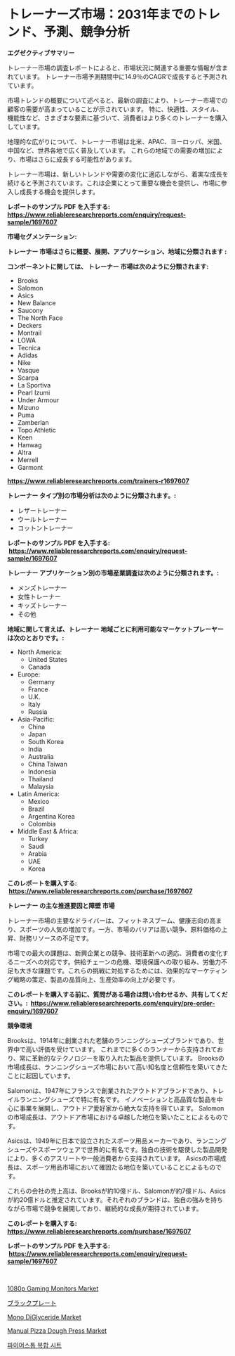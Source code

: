 <p><h1>トレーナーズ市場：2031年までのトレンド、予測、競争分析</h1></p><p><strong>エグゼクティブサマリー</strong></p>
<p><p>トレーナー市場の調査レポートによると、市場状況に関連する重要な情報が含まれています。 トレーナー市場予測期間中に14.9％のCAGRで成長すると予測されています。</p><p>市場トレンドの概要について述べると、最新の調査により、トレーナー市場での顧客の需要が高まっていることが示されています。 特に、快適性、スタイル、機能性など、さまざまな要素に基づいて、消費者はより多くのトレーナーを購入しています。</p><p>地理的な広がりについて、トレーナー市場は北米、APAC、ヨーロッパ、米国、中国など、世界各地で広く普及しています。 これらの地域での需要の増加により、市場はさらに成長する可能性があります。</p><p>トレーナー市場は、新しいトレンドや需要の変化に適応しながら、着実な成長を続けると予測されています。これは企業にとって重要な機会を提供し、市場に参入し成長する機会を提供します。</p></p>
<p><strong>レポートのサンプル PDF を入手する: <a href="https://www.reliableresearchreports.com/enquiry/request-sample/1697607">https://www.reliableresearchreports.com/enquiry/request-sample/1697607</a></strong></p>
<p><strong>市場セグメンテーション:</strong></p>
<p><strong> トレーナー 市場はさらに概要、展開、アプリケーション、地域に分類されます :</strong></p>
<p><strong>コンポーネントに関しては、 トレーナー 市場は次のように分類されます: &nbsp;</strong></p>
<p><ul><li>Brooks</li><li>Salomon</li><li>Asics</li><li>New Balance</li><li>Saucony</li><li>The North Face</li><li>Deckers</li><li>Montrail</li><li>LOWA</li><li>Tecnica</li><li>Adidas</li><li>Nike</li><li>Vasque</li><li>Scarpa</li><li>La Sportiva</li><li>Pearl Izumi</li><li>Under Armour</li><li>Mizuno</li><li>Puma</li><li>Zamberlan</li><li>Topo Athletic</li><li>Keen</li><li>Hanwag</li><li>Altra</li><li>Merrell</li><li>Garmont</li></ul></p>
<p><strong><a href="https://www.reliableresearchreports.com/trainers-r1697607">https://www.reliableresearchreports.com/trainers-r1697607</a></strong></p>
<p><strong> トレーナー タイプ別の市場分析は次のように分類されます。:</strong></p>
<p><ul><li>レザートレーナー</li><li>ウールトレーナー</li><li>コットントレーナー</li></ul></p>
<p><strong>レポートのサンプル PDF を入手する: &nbsp;<a href="https://www.reliableresearchreports.com/enquiry/request-sample/1697607">https://www.reliableresearchreports.com/enquiry/request-sample/1697607</a></strong></p>
<p><strong> トレーナー アプリケーション別の市場産業調査は次のように分類されます。:</strong></p>
<p><ul><li>メンズトレーナー</li><li>女性トレーナー</li><li>キッズトレーナー</li><li>その他</li></ul></p>
<p><strong>地域に関して言えば、トレーナー 地域ごとに利用可能なマーケットプレーヤーは次のとおりです。:</strong></p>
<p><ul>
    <li>
        North America:
        <ul>
            <li>United States</li>
            <li>Canada</li>
        </ul>
    </li>
    <li>
        Europe:
        <ul>
            <li>Germany</li>
            <li>France</li>
            <li>U.K.</li>
            <li>Italy</li>
            <li>Russia</li>
        </ul>
    </li>
    <li>
        Asia-Pacific:
        <ul>
            <li>China</li>
            <li>Japan</li>
            <li>South Korea</li>
            <li>India</li>
            <li>Australia</li>
            <li>China Taiwan</li>
            <li>Indonesia</li>
            <li>Thailand</li>
            <li>Malaysia</li>
        </ul>
    </li>
    <li>
        Latin America:
        <ul>
            <li>Mexico</li>
            <li>Brazil</li>
            <li>Argentina Korea</li>
            <li>Colombia</li>
        </ul>
    </li>
    <li>
        Middle East & Africa:
        <ul>
            <li>Turkey</li>
            <li>Saudi</li>
            <li>Arabia</li>
            <li>UAE</li>
            <li>Korea</li>
        </ul>
    </li>
    </ul></p>
<p><strong>このレポートを購入する: &nbsp;<a href="https://www.reliableresearchreports.com/purchase/1697607">https://www.reliableresearchreports.com/purchase/1697607</a></strong></p>
<p><strong>トレーナー の主な推進要因と障壁 市場</strong></p>
<p><p>トレーナー市場の主要なドライバーは、フィットネスブーム、健康志向の高まり、スポーツの人気の増加です。一方、市場のバリアは高い競争、原料価格の上昇、財務リソースの不足です。</p><p>市場での最大の課題は、新興企業との競争、技術革新への適応、消費者の変化するニーズへの対応です。供給チェーンの危機、環境保護への取り組み、労働力不足も大きな課題です。これらの挑戦に対処するためには、効果的なマーケティング戦略の策定、製品の品質向上、生産効率の向上が必要です。</p></p>
<p><strong>このレポートを購入する前に、質問がある場合は問い合わせるか、共有してください。:&nbsp; <a href="https://www.reliableresearchreports.com/enquiry/pre-order-enquiry/1697607">https://www.reliableresearchreports.com/enquiry/pre-order-enquiry/1697607</a></strong></p>
<p><strong>競争環境</strong></p>
<p><p>Brooksは、1914年に創業された老舗のランニングシューズブランドであり、世界中で高い評価を受けています。 これまでに多くのランナーから支持されており、常に革新的なテクノロジーを取り入れた製品を提供しています。 Brooksの市場成長は、ランニングシューズ市場において高い知名度と信頼性を築いてきたことに起因しています。</p><p>Salomonは、1947年にフランスで創業されたアウトドアブランドであり、トレイルランニングシューズで特に有名です。 イノベーションと高品質な製品を中心に事業を展開し、アウトドア愛好家から絶大な支持を得ています。 Salomonの市場成長は、アウトドア市場における卓越した地位を築いたことによるものです。</p><p>Asicsは、1949年に日本で設立されたスポーツ用品メーカーであり、ランニングシューズやスポーツウェアで世界的に有名です。独自の技術を駆使した製品開発により、多くのアスリートや一般消費者から支持されています。 Asicsの市場成長は、スポーツ用品市場において確固たる地位を築いていることによるものです。</p><p>これらの会社の売上高は、Brooksが約10億ドル、Salomonが約7億ドル、Asicsが約20億ドルと推定されています。それぞれのブランドは、独自の強みを持ちながら市場で競争を展開しており、継続的な成長が期待されています。</p></p>
<p><strong>このレポートを購入する: &nbsp; <a href="https://www.reliableresearchreports.com/purchase/1697607">https://www.reliableresearchreports.com/purchase/1697607</a></strong></p>
<p><strong>レポートのサンプル PDF を入手する: &nbsp;<a href="https://www.reliableresearchreports.com/enquiry/request-sample/1697607">https://www.reliableresearchreports.com/enquiry/request-sample/1697607</a></strong><strong></strong></p>
<p>&nbsp;</p>
<p><p><a href="https://www.linkedin.com/pulse/1080p-gaming-monitors-market-trends-analysis-forecasted-period-hipaf?trackingId=XdiC6MWjb4ArjPT3YB9zSQ%3D%3D">1080p Gaming Monitors Market</a></p><p><a href="https://github.com/sghwr779811674/Market-Research-Report-List-1/blob/main/403671632269.md">ブラックプレート</a></p><p><a href="https://issuu.com/reportprime-2/docs/mono-diglyceride-market-size-2030.pptx">Mono DiGlyceride Market</a></p><p><a href="https://github.com/dringals/Market-Research-Report-List-3/blob/main/manual-pizza-dough-press-market.md">Manual Pizza Dough Press Market</a></p><p><a href="https://github.com/OwenHamiytll568745/Market-Research-Report-List-1/blob/main/972122729455.md">파이어스톱 복합 시트</a></p></p>